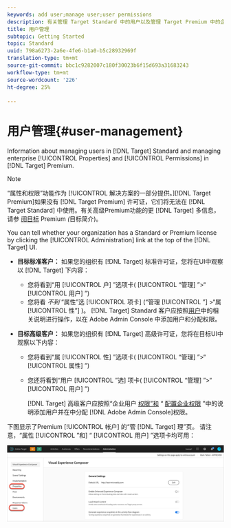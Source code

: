 ```yaml
---
keywords: add user;manage user;user permissions
description: 有关管理 Target Standard 中的用户以及管理 Target Premium 中的企业属性和权限的信息。
title: 用户管理
subtopic: Getting Started
topic: Standard
uuid: 798a6273-2a6e-4fe6-b1a0-b5c28932969f
translation-type: tm+mt
source-git-commit: bbc1c9282007c180f30023b6f15d693a31683243
workflow-type: tm+mt
source-wordcount: '226'
ht-degree: 25%

---
```



# 用户管理{#user-management}

Information about managing users in [!DNL Target] Standard and managing enterprise [!UICONTROL Properties] and [!UICONTROL Permissions] in [!DNL Target] Premium.

>[!NOTE]
>
>“属性和权限”功能作为 [!UICONTROL  解决方案的一部分提供。][!DNL Target Premium]如果没有 [!DNL Target Premium] 许可证，它们将无法在 [!DNL Target Standard] 中使用。有关高级Premium功能的更 [!DNL Target] 多信息，请参 [阅目标](/help/c-intro/intro.md#premium) Premium *(*&#x200B;目标简介)。

You can tell whether your organization has a Standard or Premium license by clicking the [!UICONTROL Administration] link at the top of the [!DNL Target] UI.

* **目标标准客户：** 如果您的组织有 [!DNL Target] 标准许可证，您将在UI中观察以 [!DNL Target] 下内容：

   * 您将看到“用 [!UICONTROL 户] ”选项卡( [!UICONTROL “管理] ”>“ [!UICONTROL 用户] ”)
   * 您将看 *不到* “属性”选 [!UICONTROL 项卡] (“管理 [!UICONTROL ”] >“属 [!UICONTROL 性”] )。
   [!DNL Target] Standard 客户应按照[用户](/help/administrating-target/c-user-management/c-user-management/user-management.md)中的相关说明进行操作，以在 Adobe Admin Console 中添加用户和分配权限。

* **目标高级客户：** 如果您的组织有 [!DNL Target] 高级许可证，您将在目标UI中观察以下内容：

   * 您将看到“属 [!UICONTROL 性] ”选项卡( [!UICONTROL “管理] ”>“ [!UICONTROL 属性] ”)
   * 您还将看到“用户 [!UICONTROL ”选] 项卡( [!UICONTROL “管理] ”>“ [!UICONTROL 用户] ”)

      [!DNL Target] 高级客户应按照“企业用户 [权限”和](../../administrating-target/c-user-management/property-channel/property-channel.md#concept_E396B16FA2024ADBA27BC056138F9838) “ [配置企业权限](../../administrating-target/c-user-management/property-channel/properties-overview.md#concept_22F2855DBF0D4754B9460F5D68749C71) ”中的说明添加用户并在中分配 [!DNL Adobe Admin Console]权限。

下图显示了Premium [!UICONTROL 帐户] 的“管 [!DNL Target] 理”页。 请注意，“属性 [!UICONTROL ”和] “ [!UICONTROL 用户] ”选项卡均可用：

![“管理”选项卡](/help/administrating-target/assets/premium.png)

